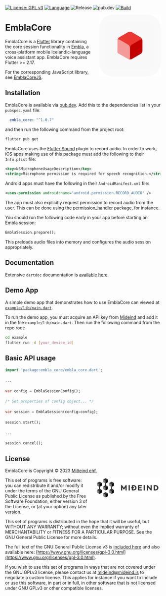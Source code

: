 [![License: GPL v3](https://img.shields.io/badge/License-GPLv3-blue.svg)](https://www.gnu.org/licenses/gpl-3.0)
[![Language](https://img.shields.io/badge/language-dart-lightblue)]()
![Release](https://shields.io/github/v/release/mideind/EmblaCoreFlutter?display_name=tag)
![pub.dev](https://img.shields.io/pub/v/embla_core)
[![Build](https://github.com/mideind/EmblaCoreFlutter/actions/workflows/tests.yml/badge.svg)]()

<img src="https://github.com/mideind/EmblaCoreFlutter/raw/master/img/emblacore_icon.png" align="right" width="200" height="200" style="margin-left:20px;">

# EmblaCore

EmblaCore is a [Flutter](https://flutter.dev/) library containing the core session
functionality in [Embla](https://github.com/mideind/EmblaFlutterApp), a cross-platform
mobile Icelandic-language voice assistant app. EmblaCore requires Flutter >= 2.17.

For the corresponding JavaScript library, see [EmblaCoreJS](https://github.com/mideind/EmblaCoreJS).

## Installation

EmblaCore is available via [pub.dev](https://pub.dev/packages/embla_core).
Add this to the dependencies list in your `pubspec.yaml` file:

```yaml
  embla_core: "^1.0.7"
```

and then run the following command from the project root:

```bash
flutter pub get
```

EmblaCore uses the [Flutter Sound](https://pub.dev/packages/flutter_sound)
plugin to record audio. In order to work, iOS apps making use of this package
must add the following to their `Info.plist` file:

```xml
<key>NSMicrophoneUsageDescription</key>
<string>Microphone permission is required for speech recognition.</string>
```

Android apps must have the following in their `AndroidManifest.xml` file:

```xml
<uses-permission android:name="android.permission.RECORD_AUDIO" />
```

The app must also explicitly request permission to record audio from the user. This can
be done using the [permission_handler](https://pub.dev/packages/permission_handler)
package, for instance.

You should run the following code early in your app before starting an Embla session:

```dart
EmblaSession.prepare();
```

This preloads audio files into memory and configures the audio session appropriately.

## Documentation

Extensive `dartdoc` documentation is [available here](https://embla.is/embla_core).

## Demo App

A simple demo app that demonstrates how to use EmblaCore can viewed at
[`example/lib/main.dart`](https://github.com/mideind/EmblaCoreFlutter/blob/master/example/lib/main.dart).

To run the demo app, you must acquire an API key from [Mideind](https://mideind.is) and add
it in the file `example/lib/main.dart`. Then run the following command from the repo root:

```bash
cd example
flutter run -d [your_device_id]
```

## Basic API usage

```dart
import 'package:embla_core/embla_core.dart';

...

var config = EmblaSessionConfig();

/* Set properties of config object... */

var session = EmblaSession(config=config);

session.start();

...

session.cancel();
```

## License

EmblaCore is Copyright &copy; 2023 [Miðeind ehf.](https://mideind.is)

<a href="https://mideind.is"><img src="https://github.com/mideind/EmblaCoreFlutter/raw/master/img/mideind_logo.png" alt="Miðeind ehf."
width="214" height="66" align="right" style="margin-left:20px; margin-bottom: 20px;"></a>

This set of programs is free software: you can redistribute it and/or modify it
under the terms of the GNU General Public License as published by the Free
Software Foundation, either version 3 of the License, or (at your option) any later
version.

This set of programs is distributed in the hope that it will be useful, but WITHOUT
ANY WARRANTY; without even the implied warranty of MERCHANTABILITY or FITNESS FOR
A PARTICULAR PURPOSE. See the GNU General Public License for more details.

The full text of the GNU General Public License v3 is
[included here](https://github.com/mideind/EmblaCoreFlutter/raw/master/LICENSE)
and also available here:
[https://www.gnu.org/licenses/gpl-3.0.html](https://www.gnu.org/licenses/gpl-3.0.html).

If you wish to use this set of programs in ways that are not covered under the
GNU GPLv3 license, please contact us at [mideind@mideind.is](mailto:mideind@mideind.is)
to negotiate a custom license. This applies for instance if you want to include or use
this software, in part or in full, in other software that is not licensed under
GNU GPLv3 or other compatible licenses.
